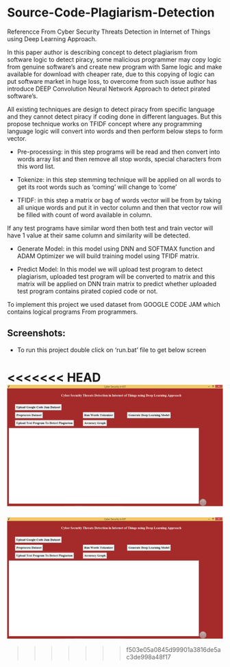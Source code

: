 # Source-Code-Plagiarism-Detection

Referencce From Cyber Security Threats Detection in Internet of Things using Deep Learning Approach.

In this paper author is describing concept to detect plagiarism from software logic to detect piracy, some malicious programmer may copy logic from genuine software’s and create new program with Same logic and make available for download with cheaper rate, due to this copying of logic can put software market in huge loss, to overcome from such issue author has introduce DEEP Convolution Neural Network Approach to detect pirated software’s.

All existing techniques are design to detect piracy from specific language and they cannot detect piracy if coding done in different languages. But this propose technique works on TFIDF concept where any programming language logic will convert into words and then perform below steps to form vector.

- Pre-processing: in this step programs will be read and then convert into words array list and then remove all stop words, special characters from this word list.

- Tokenize: in this step stemming technique will be applied on all words to get its root words such as ‘coming’ will change to ‘come’

- TFIDF: in this step a matrix or bag of words vector will be from by taking all unique words and put it in vector column and then that vector row will be filled with count of word available in column. 

If any test programs have similar word then both test and train vector will have 1 value at their same column and similarity will be detected.

- Generate Model: in this model using DNN and SOFTMAX function and ADAM Optimizer we will build training model using TFIDF matrix.

- Predict Model: In this model we will upload test program to detect plagiarism, uploaded test program will be converted to matrix and 
this matrix will be applied on DNN train matrix to predict whether uploaded test program contains pirated copied  code or not.

To implement this project we used dataset from GOOGLE CODE JAM which contains logical programs From programmers.

## Screenshots:

- To run this project double click on ‘run.bat’ file to get below screen

<<<<<<< HEAD
![](Screenshot/ss1.png)
=======
![Text](Screenshot/ss1.png)




>>>>>>> f503e05a0845d99901a3816de5ac3de998a48f17

